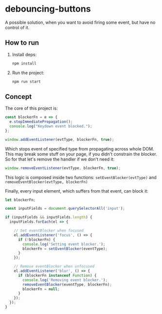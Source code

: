# debouncing-buttons

A possible solution, when you want to avoid firing some event, but have no control of it.

## How to run

1. Install deps:

    ```bash
    npm install
    ```

2. Run the project:

    ```bash
    npm run start
    ```

## Concept

The core of this project is:

```JavaScript
const blockerFn = e => {
  e.stopImmediatePropagation();
  console.log("Keydown event blocked.");
};

window.addEventListener(evtType, blockerFn, true);
```

Which stops event of specified type from propagating across whole DOM. This may break some stuff on your page, if you didn't constrain the blocker. So for that let's remove the handler if we don't need it:

```JavaScript
window.removeEventListener(evtType, blockerFn, true);
```

This logic is composed inside two functions: `setEventBlocker(evtType)` and `removeEventBlocker(evtType, blockerFn)`

Finally, every input element, which suffers from that event, can block it:

```JavaScript
let blockerFn;

const inputFields = document.querySelectorAll('input');

if (inputFields && inputFields.length) {
  inputFields.forEach(el => {

    // Set eventBlocker when focused
    el.addEventListener('focus', () => {
      if (!blockerFn) {
        console.log('Setting event blocker.');
        blockerFn = setEventBlocker(eventType);
      }
    });

    // Remove eventBlocker when unfocused
    el.addEventListener('blur', () => {
      if (blockerFn instanceof Function) {
        console.log('Removing event blocker.');
        removeEventBlocker(eventType, blockerFn);
        blockerFn = null;
      }
    });
  });
}
```
